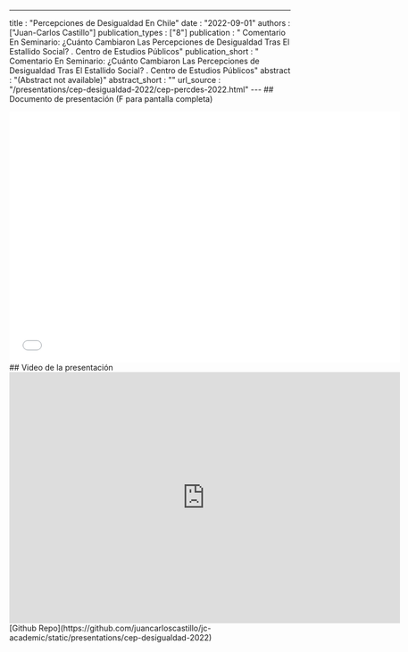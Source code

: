 ---
title : "Percepciones de Desigualdad En Chile"
date : "2022-09-01"
authors : ["Juan-Carlos Castillo"]
publication_types : ["8"]
publication : " Comentario En Seminario: ¿Cuánto Cambiaron Las Percepciones de Desigualdad Tras El Estallido Social? . Centro de Estudios Públicos"
publication_short : " Comentario En Seminario: ¿Cuánto Cambiaron Las Percepciones de Desigualdad Tras El Estallido Social? . Centro de Estudios Públicos"
abstract : "(Abstract not available)"
abstract_short : ""
url_source : "/presentations/cep-desigualdad-2022/cep-percdes-2022.html"
--- ## Documento de presentación
(F para pantalla completa)
<iframe width="700"  height="450" src="/presentations/cep-desigualdad-2022/cep-percdes-2022.html" title="Xaringan presentation" frameborder="0" allow="accelerometer; autoplay; clipboard-write; encrypted-media; gyroscope; picture-in-picture" allowfullscreen></iframe>
## Video de la presentación
<iframe width="700" height="450" src="https://www.youtube.com/embed/IWTdvLViFs0" title="YouTube video player" frameborder="0" allow="accelerometer; autoplay; clipboard-write; encrypted-media; gyroscope; picture-in-picture" allowfullscreen></iframe>
[Github Repo](https://github.com/juancarloscastillo/jc-academic/static/presentations/cep-desigualdad-2022)
